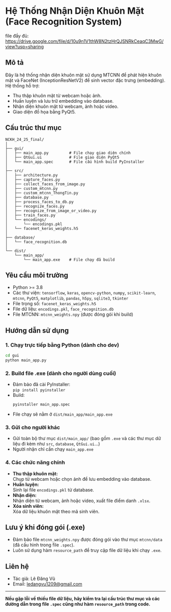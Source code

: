 # Hệ Thống Nhận Diện Khuôn Mặt (Face Recognition System)
file đầy đủ: https://drive.google.com/file/d/10u9n1V1thW8N2tzHrQJSNRkCeaqC3MwG/view?usp=sharing
## Mô tả
Đây là hệ thống nhận diện khuôn mặt sử dụng MTCNN để phát hiện khuôn mặt và FaceNet (InceptionResNetV2) để sinh vector đặc trưng (embedding). Hệ thống hỗ trợ:
- Thu thập khuôn mặt từ webcam hoặc ảnh.
- Huấn luyện và lưu trữ embedding vào database.
- Nhận diện khuôn mặt từ webcam, ảnh hoặc video.
- Giao diện đồ họa bằng PyQt5.

## Cấu trúc thư mục
```
NCKH_24_25_final/
│
├── gui/
│   ├── main_app.py         # File chạy giao diện chính
│   ├── QtGui.ui            # File giao diện PyQt5
│   └── main_app.spec       # File cấu hình build PyInstaller
│
├── src/
│   ├── architecture.py
│   ├── capture_faces.py
│   ├── collect_faces_from_image.py
│   ├── custom_mtcnn.py
│   ├── custom_mtcnn_ThongTin.py
│   ├── database.py
│   ├── process_faces_to_db.py
│   ├── recognize_faces.py
│   ├── recognize_from_image_or_video.py
│   ├── train_faces.py
│   └── encodings/
│       └── encodings.pkl
│   └── facenet_keras_weights.h5
│
├── database/
│   └── face_recognition.db
│
└── dist/
    └── main_app/
        └── main_app.exe    # File chạy đã build
```

## Yêu cầu môi trường
- Python >= 3.8
- Các thư viện: `tensorflow`, `keras`, `opencv-python`, `numpy`, `scikit-learn`, `mtcnn`, `PyQt5`, `matplotlib`, `pandas`, `h5py`, `sqlite3`, `tkinter`
- File trọng số: `facenet_keras_weights.h5`
- File dữ liệu: `encodings.pkl`, `face_recognition.db`
- File MTCNN: `mtcnn_weights.npy` (được đóng gói khi build)

## Hướng dẫn sử dụng

### 1. Chạy trực tiếp bằng Python (dành cho dev)
```bash
cd gui
python main_app.py
```

### 2. Build file .exe (dành cho người dùng cuối)
- Đảm bảo đã cài PyInstaller:  
  `pip install pyinstaller`
- Build:
  ```bash
  pyinstaller main_app.spec
  ```
- File chạy sẽ nằm ở `dist/main_app/main_app.exe`

### 3. Gửi cho người khác
- Gửi toàn bộ thư mục `dist/main_app/` (bao gồm `.exe` và các thư mục dữ liệu đi kèm như `src`, `database`, `QtGui.ui`...)
- Người nhận chỉ cần chạy `main_app.exe`

### 4. Các chức năng chính
- **Thu thập khuôn mặt:**  
  Chụp từ webcam hoặc chọn ảnh để lưu embedding vào database.
- **Huấn luyện:**  
  Sinh lại file `encodings.pkl` từ database.
- **Nhận diện:**  
  Nhận diện từ webcam, ảnh hoặc video, xuất file điểm danh `.xlsx`.
- **Xóa sinh viên:**  
  Xóa dữ liệu khuôn mặt theo mã sinh viên.

## Lưu ý khi đóng gói (.exe)
- Đảm bảo file `mtcnn_weights.npy` được đóng gói vào thư mục `mtcnn/data` (đã cấu hình trong file `.spec`).
- Luôn sử dụng hàm `resource_path` để truy cập file dữ liệu khi chạy `.exe`.

## Liên hệ
- Tác giả: Lê Đăng Vũ
- Email: ledangvu1209@gmail.com

---

**Nếu gặp lỗi về thiếu file dữ liệu, hãy kiểm tra lại cấu trúc thư mục và các đường dẫn trong file `.spec` cũng như hàm `resource_path` trong code.**

